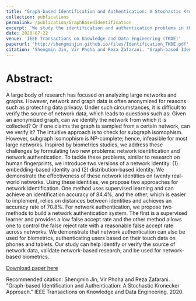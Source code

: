 ```yaml
---
title: "Graph-based Identification and Authentication: A Stochastic Kronecker Approach"
collection: publications
permalink: /publication/GraphBasedIdentification
excerpt: 'We study the identification and authentication problems in the graph settings. We demonstrate the method can be used for biometrics, authenticating users based on their touch data on phones and tablets.'
date: 2020-07-22
venue: 'IEEE Transactions on Knowledge and Data Engineering (TKDE)'
paperurl: 'http://shengminjin.github.io/files/Identification_TKDE.pdf'
citation: 'Shengmin Jin, Vir Phoha and Reza Zafarani. "Graph-based Identification and Authentication: A Stochastic Kronecker Approach." IEEE Transactions on Knowledge and Data Engineering. 2020.'
---
```

Abstract:
======
A large body of research has focused on analyzing large networks and graphs. However, network and graph data is often anonymized for reasons such as protecting data privacy. Under such circumstances, it is difficult to verify the source of network data, which leads to questions such as: Given an anonymized graph, can we identify the network from which it is collected? Or if one claims the graph is sampled from a certain network, can we verify it? The intuitive approach is to check for subgraph isomophism. However, subgraph isomophism is NP-complete; hence, infeasible for most large networks. Inspired by biometrics studies, we address these challenges by formulating two new problems: network identification and network authentication. To tackle these problems, similar to research on human fingerprints, we introduce two versions of a network identity: (1) embedding-based identity and (2) distribution-based identity. We demonstrate the effectiveness of these network identities on twenty real-world networks. Using these identities, we propose two approaches for network identification. One method uses supervised learning and can achieve an identification accuracy of 84.4%, and the other, which is easier to implement, relies on distances between identities and achieves an accuracy rate of 70.8%. For network authentication, we propose two methods to build a network authentication system. The first is a supervised learner and provides a low false accept rate and the other method allows one to control the false reject rate with a reasonable false accept rate across networks. We demonstrate that network authentication can also be used for biometrics, authenticating users based on their touch data on phones and tablets. Our study can help identify or verify the source of network data, validate network-based research, and be used for network-based biometrics.

[Download paper here](http://shengminjin.github.io/files/Identification_TKDE.pdf)

Recommended citation: Shengmin Jin, Vir Phoha and Reza Zafarani. "Graph-based Identification and Authentication: A Stochastic Kronecker Approach." IEEE Transactions on Knowledge and Data Engineering. 2020.

